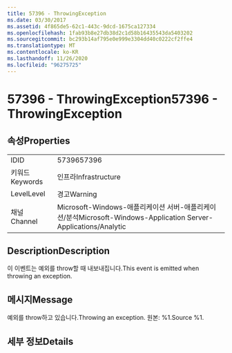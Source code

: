 ```yaml
---
title: 57396 - ThrowingException
ms.date: 03/30/2017
ms.assetid: 4f865de5-62c1-443c-9dcd-1675ca127334
ms.openlocfilehash: 1fab93b8e27db38d2c1d58b16435543da5403202
ms.sourcegitcommit: bc293b14af795e0e999e3304dd40c0222cf2ffe4
ms.translationtype: MT
ms.contentlocale: ko-KR
ms.lasthandoff: 11/26/2020
ms.locfileid: "96275725"
---
```

# <a name="57396---throwingexception"></a><span data-ttu-id="d60b2-102">57396 - ThrowingException</span><span class="sxs-lookup"><span data-stu-id="d60b2-102">57396 - ThrowingException</span></span>

## <a name="properties"></a><span data-ttu-id="d60b2-103">속성</span><span class="sxs-lookup"><span data-stu-id="d60b2-103">Properties</span></span>  
  
|||  
|-|-|  
|<span data-ttu-id="d60b2-104">ID</span><span class="sxs-lookup"><span data-stu-id="d60b2-104">ID</span></span>|<span data-ttu-id="d60b2-105">57396</span><span class="sxs-lookup"><span data-stu-id="d60b2-105">57396</span></span>|  
|<span data-ttu-id="d60b2-106">키워드</span><span class="sxs-lookup"><span data-stu-id="d60b2-106">Keywords</span></span>|<span data-ttu-id="d60b2-107">인프라</span><span class="sxs-lookup"><span data-stu-id="d60b2-107">Infrastructure</span></span>|  
|<span data-ttu-id="d60b2-108">Level</span><span class="sxs-lookup"><span data-stu-id="d60b2-108">Level</span></span>|<span data-ttu-id="d60b2-109">경고</span><span class="sxs-lookup"><span data-stu-id="d60b2-109">Warning</span></span>|  
|<span data-ttu-id="d60b2-110">채널</span><span class="sxs-lookup"><span data-stu-id="d60b2-110">Channel</span></span>|<span data-ttu-id="d60b2-111">Microsoft-Windows-애플리케이션 서버-애플리케이션/분석</span><span class="sxs-lookup"><span data-stu-id="d60b2-111">Microsoft-Windows-Application Server-Applications/Analytic</span></span>|  
  
## <a name="description"></a><span data-ttu-id="d60b2-112">Description</span><span class="sxs-lookup"><span data-stu-id="d60b2-112">Description</span></span>  

 <span data-ttu-id="d60b2-113">이 이벤트는 예외를 throw할 때 내보내집니다.</span><span class="sxs-lookup"><span data-stu-id="d60b2-113">This event is emitted when throwing an exception.</span></span>  
  
## <a name="message"></a><span data-ttu-id="d60b2-114">메시지</span><span class="sxs-lookup"><span data-stu-id="d60b2-114">Message</span></span>  

 <span data-ttu-id="d60b2-115">예외를 throw하고 있습니다.</span><span class="sxs-lookup"><span data-stu-id="d60b2-115">Throwing an exception.</span></span> <span data-ttu-id="d60b2-116">원본: %1.</span><span class="sxs-lookup"><span data-stu-id="d60b2-116">Source %1.</span></span>  
  
## <a name="details"></a><span data-ttu-id="d60b2-117">세부 정보</span><span class="sxs-lookup"><span data-stu-id="d60b2-117">Details</span></span>
